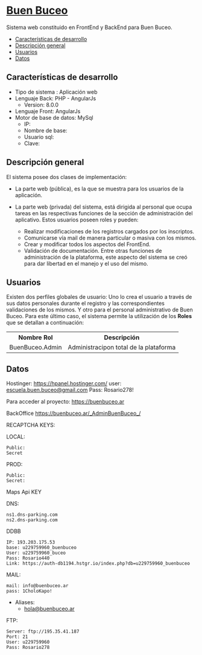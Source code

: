 # <u>Buen Buceo</u>

Sistema web constituido en FrontEnd y BackEnd para Buen Buceo.

- [Características de desarrollo](#características-de-desarrollo)
- [Descripción general](#descripción-general)
- [Usuarios](#usuarios)
- [Datos](#datos)

## Características de desarrollo

- Tipo de sistema : Aplicación web
- Lenguaje Back: PHP - AngularJs
    - Version: 8.0.0
- Lenguaje Front: AngularJs
- Motor de base de datos: MySql
    - IP:
    - Nombre de base:
    - Usuario sql:
    - Clave:

## Descripción general

El sistema posee dos clases de implementación:
- La parte web (pública), es la que se muestra para los usuarios de la aplicación.

- La parte web (privada) del sistema, está dirigida al personal que ocupa tareas en las respectivas funciones de la sección de administración del aplicativo.
  Estos usuarios poseen roles y pueden:
    - Realizar modificaciones de los registros cargados por los inscriptos.
    - Comunicarse vía mail de manera particular o masiva con los mismos.
    - Crear y modificar todos los aspectos del FrontEnd.
    - Validación de documentación.
      Entre otras funciones de administración de la plataforma, este aspecto del sistema se creó para dar libertad en el manejo y el uso del mismo.

## Usuarios

Existen dos perfiles globales de usuario:
Uno lo crea el usuario a través de sus datos personales durante el registro y las correspondientes validaciones de los mismos.
Y otro para el personal administrativo de Buen Buceo.
Para este último caso, el sistema permite la utilización de los **Roles** que se detallan a continuación:

<table>
    <th>Nombre Rol</th>
    <th>Descripción</th>
    <tr>
        <td>BuenBuceo.Admin</td>
        <td>Administracipon total de la plataforma</td>
    </tr>
</table>


## Datos
Hostinger:
https://hpanel.hostinger.com/
user: escuela.buen.buceo@gmail.com
Pass: Rosario278!

Para acceder al proyecto:
https://buenbuceo.ar

BackOffice
https://buenbuceo.ar/_AdminBuenBuceo_/

RECAPTCHA KEYS:

LOCAL:
```
Public:
Secret
```

PROD:
```
Public:
Secret:
```

Maps Api KEY 

DNS:
```
ns1.dns-parking.com
ns2.dns-parking.com 
```

DDBB
```
IP: 193.203.175.53
base: u229759960_buenbuceo
User: u229759960_buceo
Pass: Rosario440
Link: https://auth-db1194.hstgr.io/index.php?db=u229759960_buenbuceo 
```

MAIL:
```
mail: info@buenbuceo.ar
pass: 1CholoKapo!
```

- Aliases:
    - hola@buenbuceo.ar


FTP:
```
Server: ftp://195.35.41.187
Port: 21
User: u229759960 
Pass: Rosario278
```
